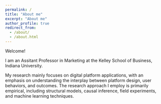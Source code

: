 ```yaml
---
permalink: /
title: "About me"
excerpt: "About me"
author_profile: true
redirect_from:
  - /about/
  - /about.html
---
```


Welcome!

I am an Assitant Professor in Marketing at the Kelley School of Business, Indiana University.

My research mainly focuses on digital platform applications, with an emphasis on understanding the interplay between platform design, user behaviors, and outcomes.
The research approach I employ is primarily empirical, including structural models, causal inference, field experiments, and machine learning techniques.

